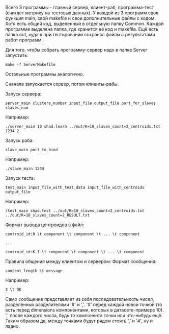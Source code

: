 Всего 3 программы - главный сервер, клиент-раб, программа-тест (считает метрику на тестовых данных).
У каждой из 3 программ своя функция main, свой makefile и свои дополнительные файлы с кодом. Хотя есть общий код, выделенный
в отдельную папку Common.
Каждой программе выделена папка, где хранится её код  и makefile. 
Ещё есть папка out, куда я при тестировании сохранял файлы с результатами работ программ.

Для того, чтобы собрать программу-сервер надо в папке Server запустить:

	make -f ServerMakefile
Остальные программы аналогично.

Сначала запускается сервер, потом клиенты-рабы.

Запуск сервера:

	server_main clusters_number input_file output_file port_for_slaves slaves_num
Например:

	./server_main 10 shad.learn ../out/K=10_slaves_count=2_centroids.txt 1234 2

Запуск раба:

	slave_main port_to_bind
Например:

	./slave_main 1234

Запуск теста:

	test_main input_file_with_test_data input_file_with_centroids output_file
Например:

	/test_main shad.test ../out/K=10_slaves_count=2_centroids.txt ../out/K=10_slaves_count=2_RESULT.txt 



Формат вывода центроидов в файл:

	centroid_id:0 \t component \t component \t ... \t component
	
	...
	
	centroid_id:K-1 \t component \t component \t ... \t component
 
Правила общения между клиентом и сервером:
Формат сообщения:

	content_length \t message
Например:

	3 \t OK

Само сообщение представляет из себя последовательность чисел, разделённых разделителями '#' и ','.
'#' перед каждой новой точкой (то есть перед dimensions компонентами, которых в датасете-примере 10).
',' после каждого числа, будь то компонента точки или что-нибудь ещё. Таким образом да, между точками будут рядом
стоять ',' и '#', ну и ладно.
